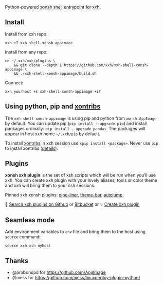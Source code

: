 Python-powered [xonsh shell](https://xon.sh) entrypoint for [xxh](https://github.com/xxh/xxh).

## Install

Install from xxh repo:
```
xxh +I xxh-shell-xonsh-appimage
```
Install from any repo:
```
cd ~/.xxh/xxh/plugins \
    && git clone --depth 1 https://github.com/xxh/xxh-shell-xonsh-appimage \
    && ./xxh-shell-xonsh-appimage/build.sh
```
Connect:
``` 
xxh yourhost +s xxh-shell-xonsh-appimage +if
```

## Using python, pip and [xontribs](https://xon.sh/xontribs.html)

The `xxh-shell-xonsh-appimage` is using pip and python from `xonsh.AppImage` by default. You can update pip (`pip install --upgrade pip`) and install packages ordinally: `pip install --upgrade pandas`. The packages will appear in host xxh home `~/.xxh/pip` by default.

To install [xontribs](https://xon.sh/xontribs.html) in xxh session use `xpip install <package>`. Never use `pip` to install xontribs ([details](https://github.com/xonsh/xonsh/issues/3463)).

## Plugins

**xonsh xxh plugin** is the set of xsh scripts which will be run when you'll use xxh. You can create xxh plugin with your lovely aliases, tools or color theme and xxh will bring them to your ssh sessions.

Pinned xxh xonsh plugins: [pipe-liner](https://github.com/xxh/xxh-plugin-xonsh-pipe-liner), [theme-bar](https://github.com/xxh/xxh-plugin-xonsh-theme-bar), [autojump](https://github.com/xxh/xxh-plugin-xonsh-autojump).

🔎 [Search xxh plugins on Github](https://github.com/search?q=xxh-plugin-xonsh&type=Repositories) or [Bitbucket](https://bitbucket.org/repo/all?name=xxh-plugin-xonsh) or 💡 [Create xxh plugin](https://github.com/xxh/xxh-plugin-xonsh-sample)

## Seamless mode
Add environment variables to `env` file and bring them to the host using `source` command:
```shell script
source xxh.xsh myhost
```
  
## Thanks
* @probonopd for https://github.com/AppImage
* @niess for https://github.com/niess/linuxdeploy-plugin-python/ 
